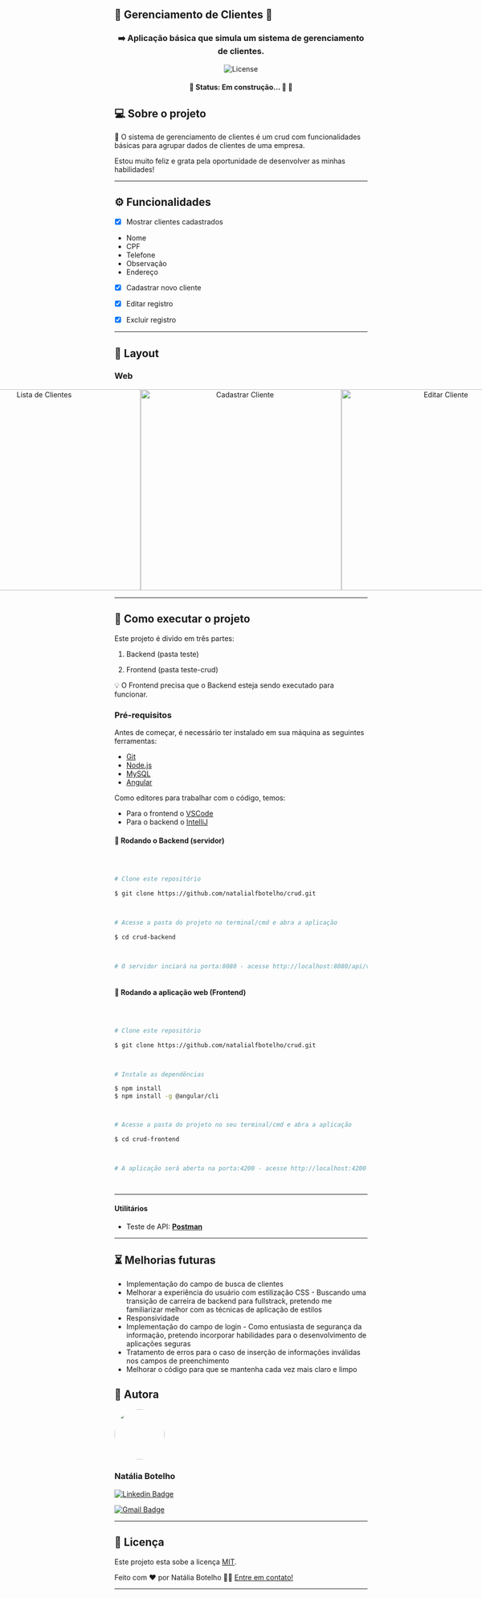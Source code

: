 ## :wrench: Gerenciamento de Clientes :wrench:



<h3  align="center">
  
:arrow_right: Aplicação básica que simula um sistema de gerenciamento de clientes.

</h3>  

<p  align="center">

<img  alt="License"  src="https://img.shields.io/badge/license-MIT-brightgreen">

</p>

<h4  align="center">

🚧 Status: Em construção... 🚀 🚧

</h4>


  
## 💻 Sobre o projeto

  

:wrench: O sistema de gerenciamento de clientes é um crud com funcionalidades básicas para agrupar dados de clientes de uma empresa. 
  

Estou muito feliz e grata pela oportunidade de desenvolver as minhas habilidades!
  

---

  

## ⚙️ Funcionalidades

  

- [x] Mostrar clientes cadastrados
- Nome 
- CPF
- Telefone
- Observação
- Endereço

- [x] Cadastrar novo cliente

- [x] Editar registro

- [x] Excluir registro


---

  

## 🎨 Layout

### Web

  

<p  align="center"  style="display: flex; align-items: flex-start; justify-content: center;">

<img  alt="Lista de Clientes"  title="Lista de Clientes"  src="./assets/client-list"  width="400px">  

<img  alt="Cadastrar Cliente"  title="Cadastar Cliente"  src="./assets/new-client"  width="400px">

<img  alt="Editar Cliente"  title="Editar Cliente"  src="./assets/edit-client"  width="400px">

</p>

  

---

  

## 🚀 Como executar o projeto

  

Este projeto é divido em três partes:

1. Backend (pasta teste)

2. Frontend (pasta teste-crud)

💡 O Frontend precisa que o Backend esteja sendo executado para funcionar.

  

### Pré-requisitos

  

Antes de começar, é necessário ter instalado em sua máquina as seguintes ferramentas:

- [Git](https://git-scm.com)
- [Node.js](https://nodejs.org/en/)
- [MySQL](https://dev.mysql.com/downloads/workbench/)
- [Angular](https://cli.angular.io/)

Como editores para trabalhar com o código, temos:
- Para o frontend o [VSCode](https://code.visualstudio.com/)
- Para o backend o [IntelliJ](https://www.jetbrains.com/pt-br/idea/)
  

#### 🎲 Rodando o Backend (servidor)

  

```bash

  

# Clone este repositório

$ git clone https://github.com/natalialfbotelho/crud.git

  

# Acesse a pasta do projeto no terminal/cmd e abra a aplicação

$ cd crud-backend

  
 
# O servidor inciará na porta:8080 - acesse http://localhost:8080/api/v1/clients
  

```
 
  

#### 🧭 Rodando a aplicação web (Frontend)

  

```bash

  

# Clone este repositório

$ git clone https://github.com/natalialfbotelho/crud.git

  

# Instale as dependências

$ npm install
$ npm install -g @angular/cli



# Acesse a pasta do projeto no seu terminal/cmd e abra a aplicação

$ cd crud-frontend

  

# A aplicação será aberta na porta:4200 - acesse http://localhost:4200

  

```

  

---

  

 

#### [](https://github.com/tgmarinho/Ecoleta#utilit%C3%A1rios)**Utilitários**

  

- Teste de API: **[Postman](https://www.postman.com/postman/)**

 

---

## :hourglass_flowing_sand: Melhorias futuras


  
- Implementação do campo de busca de clientes
- Melhorar a experiência do usuário com estilização CSS
			- Buscando uma transição de carreira de backend para fullstrack, pretendo me familiarizar melhor com as técnicas de aplicação de estilos
- Responsividade
- Implementação do campo de login
		- Como entusiasta de segurança da informação, pretendo incorporar habilidades para o desenvolvimento de aplicações seguras
- Tratamento de erros para o caso de inserção de informações inválidas nos campos de preenchimento
- Melhorar o código para que se mantenha cada vez mais claro e limpo



## 🦸 Autora

  

<img  style="border-radius: 50%;"  src="https://media-exp1.licdn.com/dms/image/C5603AQF2_UZ_xdqpew/profile-displayphoto-shrink_400_400/0?e=1605744000&v=beta&t=zA7RSdENmfwX1-NIuuw98EsoeMVfnPv8rpC86RDYVZU"  width="100px;"  alt=""/>


<h3><b>Natália Botelho</b></h3>


  

 [![Linkedin Badge](https://img.shields.io/badge/-Natália-blue?style=flat-square&logo=Linkedin&logoColor=white&link=https://www.linkedin.com/in/natalialfbotelho/)](https://www.linkedin.com/in/natalialfbotelho/)

[![Gmail Badge](https://img.shields.io/badge/-engnataliabotelho@gmail.com-c14438?style=flat-square&logo=Gmail&logoColor=white&link=mailto:engnataliabotelho@gmail.com)](mailto:engnataliabotelho@gmail.com)

  

---

  

## 📝 Licença

  

Este projeto esta sobe a licença [MIT](./LICENSE).

  

Feito com ❤️ por Natália Botelho 👋🏽 [Entre em contato!](https://www.linkedin.com/in/natalialfbotelho/)

  

---